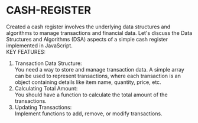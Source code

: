 # CASH-REGISTER
Created a cash register involves the underlying data structures and algorithms to manage transactions and financial data. Let's discuss the Data Structures and Algorithms (DSA) aspects of a simple cash register implemented in JavaScript.<br>
KEY FEATURES:<br>
1. Transaction Data Structure:<br>
You need a way to store and manage transaction data. A simple array can be used to represent transactions, where each transaction is an object containing details like item name, quantity, price, etc.<br>
2. Calculating Total Amount:<br>
You should have a function to calculate the total amount of the transactions.<br>
3. Updating Transactions:<br>
Implement functions to add, remove, or modify transactions.<br>
